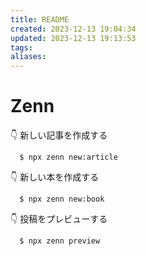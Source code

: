 ```yaml
---
title: README
created: 2023-12-13 19:04:34
updated: 2023-12-13 19:13:53
tags: 
aliases: 
---
```

# Zenn
👇  新しい記事を作成する
```shell
  $ npx zenn new:article
```
👇  新しい本を作成する
```shell
  $ npx zenn new:book
```
👇  投稿をプレビューする
```shell
  $ npx zenn preview
```
